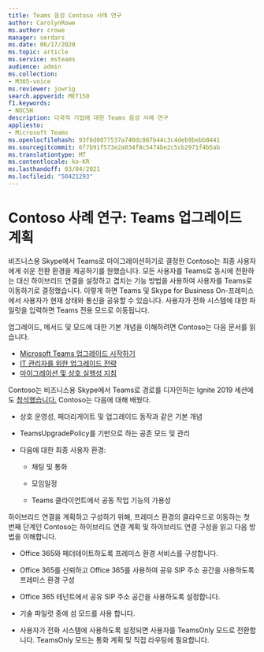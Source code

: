 ```yaml
---
title: Teams 음성 Contoso 사례 연구
author: CarolynRowe
ms.author: crowe
manager: serdars
ms.date: 06/17/2020
ms.topic: article
ms.service: msteams
audience: admin
ms.collection:
- M365-voice
ms.reviewer: jowrig
search.appverid: MET150
f1.keywords:
- NOCSH
description: 다국적 기업에 대한 Teams 음성 사례 연구
appliesto:
- Microsoft Teams
ms.openlocfilehash: 93f6d0877537a740dc867b44c3c4deb9bebb8441
ms.sourcegitcommit: 6f7b91f573e2a034f8c5474be2c5cb2971f4b5ab
ms.translationtype: MT
ms.contentlocale: ko-KR
ms.lasthandoff: 03/04/2021
ms.locfileid: "50421293"
---
```

# <a name="contoso-case-study-teams-upgrade-plan"></a>Contoso 사례 연구: Teams 업그레이드 계획

비즈니스용 Skype에서 Teams로 마이그레이션하기로 결정한 Contoso는 최종 사용자에게 쉬운 전환 환경을 제공하기를 원했습니다. 모든 사용자를 Teams로 동시에 전환하는 대신 하이브리드 연결을 설정하고 겹치는 기능 방법을 사용하여 사용자를 Teams로 이동하기로 결정했습니다. 이렇게 하면 Teams 및 Skype for Business On-프레미스에서 사용자가 현재 상태와 통신을 공유할 수 있습니다. 사용자가 전화 시스템에 대한 파일럿을 입력하면 Teams 전용 모드로 이동됩니다.

업그레이드, 메서드 및 모드에 대한 기본 개념을 이해하려면 Contoso는 다음 문서를 읽습니다.

- [Microsoft Teams 업그레이드 시작하기](upgrade-start-here.md)
- [IT 관리자를 위한 업그레이드 전략](upgrade-to-teams-on-prem-implement.md) 
- [마이그레이션 및 상호 실행성 지침](migration-interop-guidance-for-teams-with-skype.md)
 
Contoso는 비즈니스용 Skype에서 Teams로 경로를 디자인하는 Ignite 2019 세션에도 [참석했습니다.](https://myignite.techcommunity.microsoft.com/sessions/81820?source=sessions) Contoso는 다음에 대해 배웠다.

- 상호 운영성, 페더리게이트 및 업그레이드 동작과 같은 기본 개념 

- TeamsUpgradePolicy를 기반으로 하는 공존 모드 및 관리 

- 다음에 대한 최종 사용자 환경: 

  - 채팅 및 통화 

  - 모임일정 

  - Teams 클라이언트에서 공동 작업 기능의 가용성 

하이브리드 연결을 계획하고 구성하기 위해, 프레미스 환경의 클라우드로 이동하는 [](https://docs.microsoft.com/SkypeForBusiness/hybrid/plan-hybrid-connectivity) 첫 번째 단계인 Contoso는 하이브리드 연결 계획 및 하이브리드 연결 구성을 읽고 다음 방법을 이해합니다. [](https://docs.microsoft.com/SkypeForBusiness/hybrid/configure-hybrid-connectivity) 

  - Office 365와 페더테이트하도록 프레미스 환경 서비스를 구성합니다. 

  - Office 365를 신뢰하고 Office 365를 사용하여 공유 SIP 주소 공간을 사용하도록 프레미스 환경 구성 

  - Office 365 테넌트에서 공유 SIP 주소 공간을 사용하도록 설정합니다.

  - 기술 파일럿 중에 섬 모드를 사용 합니다.

  - 사용자가 전화 시스템에 사용하도록 설정되면 사용자를 TeamsOnly 모드로 전환합니다. TeamsOnly 모드는 통화 계획 및 직접 라우팅에 필요합니다. 

